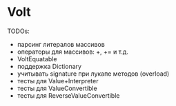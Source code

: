 # Volt

TODOs:
- парсинг литералов массивов
- операторы для массивов: +, += и т.д.
- VoltEquatable
- поддержка Dictionary
- учитывать signature при лукапе методов (overload)
- тесты для Value+Interpreter
- тесты для ValueConvertible
- тесты для ReverseValueConvertible
